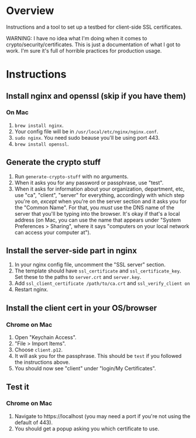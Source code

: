 # Overview

Instructions and a tool to set up a testbed for client-side SSL certificates.

WARNING: I have no idea what I'm doing when it comes to
crypto/security/certificates. This is just a documentation of what I got to
work. I'm sure it's full of horrible practices for production usage.

# Instructions

## Install nginx and openssl (skip if you have them)

### On Mac

1. `brew install nginx`.
2. Your config file will be in `/usr/local/etc/nginx/nginx.conf`.
3. `sudo nginx`. You need sudo beause you'll be using port 443.
4. `brew install openssl`.

## Generate the crypto stuff

1. Run `generate-crypto-stuff` with no arguments. 
2. When it asks you for any password or passphrase, use "test". 
3. When it asks for information about your organization, department, etc, use
   "ca", "client", "server" for everything, accordingly with which step you're
   on, *except* when you're on the server section and it asks you for the "Common
   Name". For that, you *must* use the DNS name of the server that you'll be
   typing into the browser. It's okay if that's a local address (on Mac, you can
   use the name that appears under "System Preferences > Sharing", where it says
   "computers on your local network can access your computer at").

## Install the server-side part in nginx

1. In your nginx config file, uncomment the "SSL server" section.
2. The template should have `ssl_certificate` and `ssl_certificate_key`. Set
   these to the paths to `server.crt` and `server.key`.
3. Add `ssl_client_certificate /path/to/ca.crt` and `ssl_verify_client on`
4. Restart nginx.

## Install the client cert in your OS/browser

### Chrome on Mac

1. Open "Keychain Access".
2. "File > Import Items".
3. Choose `client.p12`.
4. It will ask you for the passphrase. This should be `test` if you followed the
   instructions above.
5. You should now see "client" under "login/My Certificates".

## Test it

### Chrome on Mac

1. Navigate to https://localhost (you may need a port if you're not using the
   default of 443).
2. You should get a popup asking you which certificate to use.
